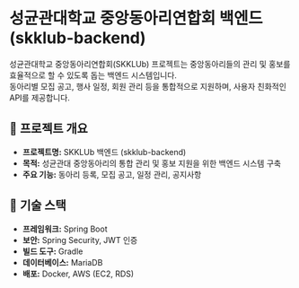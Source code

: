 # 성균관대학교 중앙동아리연합회 백엔드 (skklub-backend)

성균관대학교 중앙동아리연합회(SKKLUb) 프로젝트는 중앙동아리들의 관리 및 홍보를 효율적으로 할 수 있도록 돕는 백엔드 시스템입니다.  
동아리별 모집 공고, 행사 일정, 회원 관리 등을 통합적으로 지원하며, 사용자 친화적인 API를 제공합니다.

## 📌 프로젝트 개요
- **프로젝트명:** SKKLUb 백엔드 (skklub-backend)
- **목적:** 성균관대 중앙동아리의 통합 관리 및 홍보 지원을 위한 백엔드 시스템 구축
- **주요 기능:** 동아리 등록, 모집 공고, 일정 관리, 공지사항

## 🔧 기술 스택
- **프레임워크:** Spring Boot
- **보안:** Spring Security, JWT 인증
- **빌드 도구:** Gradle
- **데이터베이스:** MariaDB
- **배포:** Docker, AWS (EC2, RDS)
